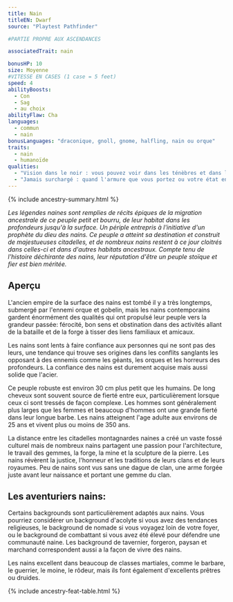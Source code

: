 ```yaml
---
title: Nain
titleEN: Dwarf
source: "Playtest Pathfinder"

#PARTIE PROPRE AUX ASCENDANCES

associatedTrait: nain

bonusHP: 10
size: Moyenne
#VITESSE EN CASES (1 case = 5 feet)
speed: 4
abilityBoosts:
  - Con
  - Sag
  - au choix
abilityFlaw: Cha
languages:
  - commun
  - nain
bonusLanguages: "draconique, gnoll, gnome, halfling, nain ou orque"
traits:
  - nain
  - humanoïde
qualities:
  - "Vision dans le noir : vous pouvez voir dans les ténèbres et dans les zones faiblement illuminées aussi bien qu'en plein jour, mais votre vision dans le noir est en noir et blanc."
  - "Jamais surchargé : quand l'armure que vous portez ou votre état encombré devrait réduire votre Vitesse, cette réduction est diminuée de 1 case."
---
```


{% include ancestry-summary.html %}


*Les légendes naines sont remplies de récits épiques de la migration ancestrale de ce peuple petit et bourru, de leur habitat dans les profondeurs jusqu'à la surface. Un périple entrepris à l'initiative d'un prophète du dieu des nains. Ce peuple a atteint sa destination et construit de majestueuses citadelles, et de nombreux nains restent à ce jour cloitrés dans celles-ci et dans d'autres habitats ancestraux. Compte tenu de l'histoire déchirante des nains, leur réputation d'être un peuple stoïque et fier est bien méritée.*

## Aperçu
L'ancien empire de la surface des nains est tombé il y a très longtemps, submergé par l'ennemi orque et gobelin, mais les nains contemporains gardent énormément des qualités qui ont propulsé leur peuple vers la grandeur passée: férocité, bon sens et obstination dans des activités allant de la bataille et de la forge à tisser des liens familiaux et amicaux.

Les nains sont lents à faire confiance aux personnes qui ne sont pas des leurs, une tendance qui trouve ses origines dans les conflits sanglants les opposant à des ennemis comme les géants, les orques et les horreurs des profondeurs.
La confiance des nains est durement acquise mais aussi solide que l'acier.

Ce peuple robuste est environ 30 cm plus petit que les humains. De long cheveux sont souvent source de fierté entre eux, particulièrement lorsque ceux ci sont tressés de façon complexe.
Les hommes sont généralement plus larges que les femmes et beaucoup d'hommes ont une grande fierté dans leur longue barbe. Les nains atteignent l'age adulte aux environs de 25 ans et vivent plus ou moins de 350 ans.

La distance entre les citadelles montagnardes naines a créé un vaste fossé culturel mais de nombreux nains partagent une passion pour l'architecture, le travail des gemmes, la forge, la mine et la sculpture de la pierre. Les nains révèrent la justice, l'honneur et les traditions de leurs clans et de leurs royaumes.
Peu de nains sont vus sans une dague de clan, une arme forgée juste avant leur naissance et portant une gemme du clan.

## Les aventuriers nains:
Certains backgrounds sont particulièrement adaptés aux nains. Vous pourriez considérer un background d'acolyte si vous avez des tendances religieuses, le background de nomade si vous voyagez loin de votre foyer, ou le background de combattant si vous avez été élevé pour défendre une communauté naine. Les background de tavernier, forgeron, paysan et marchand correspondent aussi a la façon de vivre des nains.

Les nains excellent dans beaucoup de classes martiales, comme le barbare, le guerrier, le moine, le rôdeur, mais ils font également d'excellents prêtres ou druides.

{% include ancestry-feat-table.html %}
